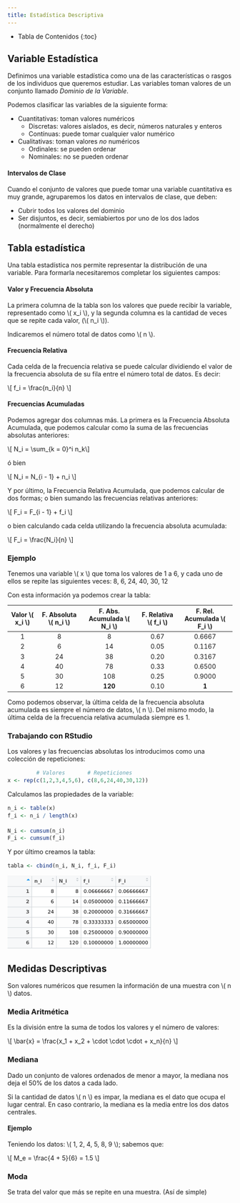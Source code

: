 ```yaml
---
title: Estadística Descriptiva
---
```


* Tabla de Contenidos
{:toc}

## Variable Estadística

Definimos una variable estadística como una de las características o rasgos de los individuos que queremos estudiar. Las variables toman valores de un conjunto llamado *Dominio de la Variable*.

Podemos clasificar las variables de la siguiente forma:

* Cuantitativas: toman valores numéricos
  * Discretas: valores aislados, es decir, números naturales y enteros
  * Contínuas: puede tomar cualquier valor numérico
* Cualitativas: toman valores *no* numéricos
  * Ordinales: se pueden ordenar
  * Nominales: no se pueden ordenar

#### Intervalos de Clase

Cuando el conjunto de valores que puede tomar una variable cuantitativa es muy grande, agruparemos los datos en intervalos de clase, que deben:

* Cubrir todos los valores del dominio
* Ser disjuntos, es decir, semiabiertos por uno de los dos lados (normalmente el derecho)

## Tabla estadística

Una tabla estadística nos permite representar la distribución de una variable. Para formarla necesitaremos completar los siguientes campos:

#### Valor y Frecuencia Absoluta

La primera columna de la tabla son los valores que puede recibir la variable, representado como \\( x_i \\), y la segunda columna es la cantidad de veces que se repite cada valor, (\\( n_i \\)).

Indicaremos el número total de datos como \\( n \\).

#### Frecuencia Relativa

Cada celda de la frecuencia relativa se puede calcular dividiendo el valor de la frecuencia absoluta de su fila entre el número total de datos. Es decir:

\\[ f_i = \frac{n_i}{n} \\]

#### Frecuencias Acumuladas

Podemos agregar dos columnas más. La primera es la Frecuencia Absoluta Acumulada, que podemos calcular como la suma de las frecuencias absolutas anteriores:

\\[ N_i = \sum_{k = 0}^i n_k\\]

ó bien

\\[ N_i = N_{i - 1} + n_i \\]

Y por último, la Frecuencia Relativa Acumulada, que podemos calcular de dos formas; o bien sumando las frecuencias relativas anteriores:

\\[ F_i = F_{i - 1} + f_i \\]

o bien calculando cada celda utilizando la frecuencia absoluta acumulada:

\\[ F_i = \frac{N_i}{n} \\]

### Ejemplo

Tenemos una variable \\( x \\) que toma los valores de 1 a 6, y cada uno de ellos se repite las siguientes veces: 8, 6, 24, 40, 30, 12

Con esta información ya podemos crear la tabla:

Valor \\( x_i \\) | F. Absoluta \\( n_i \\)  | F. Abs. Acumulada \\( N_i \\) | F. Relativa \\( f_i \\) | F. Rel. Acumulada \\( F_i \\)
:---:|:---:|:---:|:---:|:---:
1 |  8 |       8 | 0.67 | 0.6667
2 |  6 |      14 | 0.05 | 0.1167
3 | 24 |      38 | 0.20 | 0.3167
4 | 40 |      78 | 0.33 | 0.6500
5 | 30 |     108 | 0.25 | 0.9000
6 | 12 | **120** | 0.10 |  **1**

Como podemos observar, la última celda de la frecuencia absoluta acumulada es siempre el número de datos, \\( n \\). Del mismo modo, la última celda de la frecuencia relativa acumulada siempre es 1.

### Trabajando con RStudio

Los valores y las frecuencias absolutas los introducimos como una colección de repeticiones:

```r
         # Valores       # Repeticiones
x <- rep(c(1,2,3,4,5,6), c(8,6,24,40,30,12))
```

Calculamos las propiedades de la variable:

```r
n_i <- table(x)
f_i <- n_i / length(x)

N_i <- cumsum(n_i)
F_i <- cumsum(f_i)
```

Y por último creamos la tabla:

```r
tabla <- cbind(n_i, N_i, f_i, F_i)
```

![Tabla Estadística Descriptiva](/uploads/informatica/2/est/descriptiva-tabla-1.png)

## Medidas Descriptivas

Son valores numéricos que resumen la información de una muestra con \\( n \\) datos.

### Media Aritmética

Es la división entre la suma de todos los valores y el número de valores:

\\[ \bar{x} = \frac{x_1 + x_2 + \cdot \cdot \cdot + x_n}{n} \\]

### Mediana

Dado un conjunto de valores ordenados de menor a mayor, la mediana nos deja el 50% de los datos a cada lado.

Si la cantidad de datos \\( n \\) es impar, la mediana es el dato que ocupa el lugar central. En caso contrario, la mediana es la media entre los dos datos centrales.

#### Ejemplo

Teniendo los datos: \\( 1, 2, 4, 5, 8, 9 \\); sabemos que:

\\[ M_e = \frac{4 + 5}{6} = 1.5 \\]

### Moda

Se trata del valor que más se repite en una muestra. (Así de simple)
